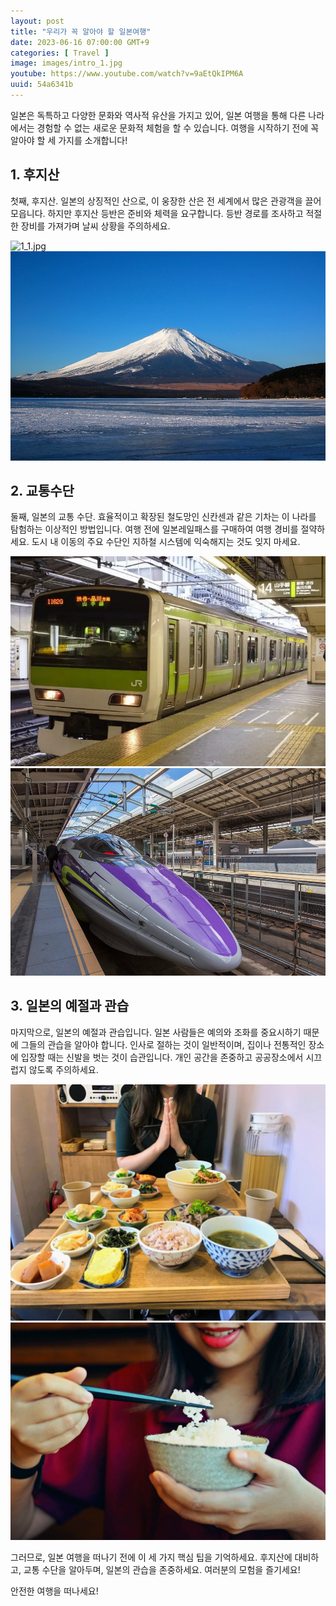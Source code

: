 ```yaml
---
layout: post
title: "우리가 꼭 알아야 할 일본여행"
date: 2023-06-16 07:00:00 GMT+9
categories: [ Travel ]
image: images/intro_1.jpg
youtube: https://www.youtube.com/watch?v=9aEtQkIPM6A
uuid: 54a6341b
---
```


일본은 독특하고 다양한 문화와 역사적 유산을 가지고 있어, 일본 여행을 통해 다른 나라에서는 경험할 수 없는 새로운 문화적 체험을 할 수 있습니다. 여행을 시작하기 전에 꼭 알아야 할 세 가지를 소개합니다!

## 1. 후지산
첫째, 후지산. 일본의 상징적인 산으로, 이 웅장한 산은 전 세계에서 많은 관광객을 끌어모읍니다. 하지만 후지산 등반은 준비와 체력을 요구합니다. 등반 경로를 조사하고 적절한 장비를 가져가며 날씨 상황을 주의하세요.

![1_1.jpg](images/1_1.jpg)
![1_2.jpg](images/1_2.jpg)

## 2. 교통수단
둘째, 일본의 교통 수단. 효율적이고 확장된 철도망인 신칸센과 같은 기차는 이 나라를 탐험하는 이상적인 방법입니다. 여행 전에 일본레일패스를 구매하여 여행 경비를 절약하세요. 도시 내 이동의 주요 수단인 지하철 시스템에 익숙해지는 것도 잊지 마세요.

![2_1.webp](images/2_1.webp)
![2_2.jpg](images/2_2.jpg)

## 3. 일본의 예절과 관습
마지막으로, 일본의 예절과 관습입니다. 일본 사람들은 예의와 조화를 중요시하기 때문에 그들의 관습을 알아야 합니다. 인사로 절하는 것이 일반적이며, 집이나 전통적인 장소에 입장할 때는 신발을 벗는 것이 습관입니다. 개인 공간을 존중하고 공공장소에서 시끄럽지 않도록 주의하세요.

![3_1.jpg](images/3_1.jpg)
![3_2.jpg](images/3_2.jpg)

그러므로, 일본 여행을 떠나기 전에 이 세 가지 핵심 팁을 기억하세요. 후지산에 대비하고, 교통 수단을 알아두며, 일본의 관습을 존중하세요. 여러분의 모험을 즐기세요!

안전한 여행을 떠나세요!